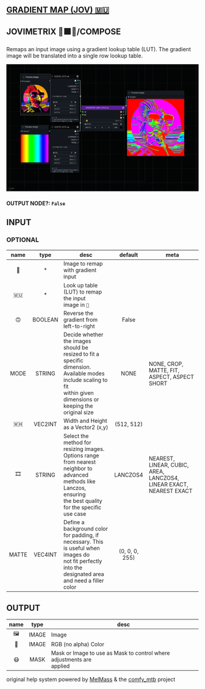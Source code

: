 ## [GRADIENT MAP (JOV) 🇲🇺](https://github.com/Amorano/Jovimetrix-examples/blob/master/node/GRADIENT%20MAP/GRADIENT%20MAP.md)

## JOVIMETRIX 🔺🟩🔵/COMPOSE


Remaps an input image using a gradient lookup table (LUT). The gradient image will be translated into a single row lookup table.


![GRADIENT MAP](https://raw.githubusercontent.com/Amorano/Jovimetrix-examples/master/node/GRADIENT%20MAP/GRADIENT%20MAP.png)

#### OUTPUT NODE?: `False`

## INPUT

### OPTIONAL

name | type | desc | default | meta
:---:|:---:|---|:---:|---
👾  |  *  | Image to remap with gradient input |  | 
🇲🇺  |  *  | Look up table (LUT) to remap the input<br>image in `👾` |  | 
🙃  |  BOOLEAN  | Reverse the gradient from left-to-right | False | 
MODE  |  STRING  | Decide whether the images should be<br>resized to fit a specific dimension.<br>Available modes include scaling to fit<br>within given dimensions or keeping the<br>original size | NONE | NONE, CROP, MATTE, FIT, ASPECT, ASPECT<br>SHORT
🇼🇭  |  VEC2INT  | Width and Height as a Vector2 (x,y) | (512, 512) | 
🎞️  |  STRING  | Select the method for resizing images.<br>Options range from nearest neighbor to<br>advanced methods like Lanczos, ensuring<br>the best quality for the specific use case | LANCZOS4 | NEAREST, LINEAR, CUBIC, AREA, LANCZOS4,<br>LINEAR EXACT, NEAREST EXACT
MATTE  |  VEC4INT  | Define a background color for padding, if<br>necessary. This is useful when images do<br>not fit perfectly into the designated area<br>and need a filler color | (0, 0, 0, 255) | 

## OUTPUT

name | type | desc
:---:|:---:|---
🖼️  |  IMAGE  | Image 
🌈  |  IMAGE  | RGB (no alpha) Color 
😷  |  MASK  | Mask or Image to use as Mask to control where adjustments are<br>applied 

original help system powered by [MelMass](https://github.com/melMass) & the [comfy_mtb](https://github.com/melMass/comfy_mtb) project